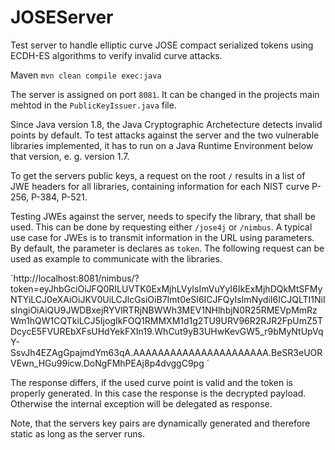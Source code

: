 # JOSEServer
Test server to handle elliptic curve JOSE compact serialized tokens using ECDH-ES algorithms to verify
invalid curve attacks.

Maven 
`mvn clean compile exec:java`

The server is assigned on port `8081`. It can be changed in the projects main mehtod in the
`PublicKeyIssuer.java` file.

Since Java version 1.8, the Java Cryptographic Archetecture detects invalid points by default. To
test attacks against the server and the two vulnerable libraries implemented, it has to run on a Java Runtime Environment below that version, e. g. version
1.7.

To get the servers public keys, a request on the root `/` results in a list of JWE headers for all
libraries, containing information for each NIST curve P-256, P-384, P-521.

Testing JWEs against the server, needs to specify the library, that shall be used.
This can be done by requesting either `/jose4j` or `/nimbus`. A typical use case for JWEs is to
transmit information in the URL using parameters. By default, the parameter is declares as `token`.
The following request can be used as example to communicate with the libraries.

´http://localhost:8081/nimbus/?token=eyJhbGciOiJFQ0RILUVTK0ExMjhLVyIsImVuYyI6IkExMjhDQkMtSFMyNTYiLCJ0eXAiOiJKV0UiLCJlcGsiOiB7Imt0eSI6ICJFQyIsImNydiI6ICJQLTI1NiIsIngiOiAiQU9JWDBxejRYVlRTRjNBWWh3MEV1NHlhbjN0R25RMEVpMmRzWm1hQW1CQTkiLCJ5IjogIkFOQ1RMMXM1d1g2TU9URV96R2RJR2FpUmZ5TDcycE5FVUREbXFsUHdYekFXIn19.WhCut9yB3UHwKevGW5_r9bMyNtUpVqY-SsvJh4EZAgGpajmdYm63qA.AAAAAAAAAAAAAAAAAAAAAA.BeSR3eUORVEwn_HGu99icw.DoNgFMhPEAj8p4dvggC9pg
´

The response differs, if the used curve point is valid and the token is properly generated. In this
case the response is the decrypted payload. Otherwise the internal exception will be delegated as
response. 

Note, that the servers key pairs are dynamically generated and therefore static as long as the
server runs.
